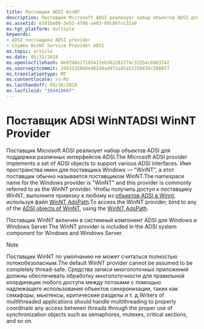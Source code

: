 ```yaml
---
title: Поставщик ADSI WinNT
description: Поставщик Microsoft ADSI реализует набор объектов ADSI для поддержки различных интерфейсов ADSI.
ms.assetid: 6341be08-2e53-4708-a403-09c86fcc31a8
ms.tgt_platform: multiple
keywords:
- ADSI поставщика ADSI provider
- Служба WinNT Service Provider ADSI
ms.topic: article
ms.date: 05/31/2018
ms.openlocfilehash: 8e9748e17185417eb382281774c31554cb983742
ms.sourcegitcommit: 2d531328b6ed82d4ad971a45a5131b430c5866f7
ms.translationtype: MT
ms.contentlocale: ru-RU
ms.lasthandoff: 09/16/2019
ms.locfileid: "104410607"
---
```

# <a name="adsi-winnt-provider"></a><span data-ttu-id="9b0ee-105">Поставщик ADSI WinNT</span><span class="sxs-lookup"><span data-stu-id="9b0ee-105">ADSI WinNT Provider</span></span>

<span data-ttu-id="9b0ee-106">Поставщик Microsoft ADSI реализует набор объектов ADSI для поддержки различных интерфейсов ADSI.</span><span class="sxs-lookup"><span data-stu-id="9b0ee-106">The Microsoft ADSI provider implements a set of ADSI objects to support various ADSI interfaces.</span></span> <span data-ttu-id="9b0ee-107">Имя пространства имен для поставщика Windows — "WinNT", а этот поставщик обычно называется поставщиком WinNT.</span><span class="sxs-lookup"><span data-stu-id="9b0ee-107">The namespace name for the Windows provider is "WinNT" and this provider is commonly referred to as the WinNT provider.</span></span> <span data-ttu-id="9b0ee-108">Чтобы получить доступ к поставщику WinNT, выполните привязку к любому из [объектов ADSI в Winnt](adsi-objects-of-winnt.md), используя файл [WinNT AdsPath](winnt-adspath.md).</span><span class="sxs-lookup"><span data-stu-id="9b0ee-108">To access the WinNT provider, bind to any of the [ADSI objects of WinNT](adsi-objects-of-winnt.md), using the [WinNT AdsPath](winnt-adspath.md).</span></span>

<span data-ttu-id="9b0ee-109">Поставщик WinNT включен в системный компонент ADSI для Windows и Windows Server.</span><span class="sxs-lookup"><span data-stu-id="9b0ee-109">The WinNT provider is included in the ADSI system component for Windows and Windows Server.</span></span>

> [!Note]  
> <span data-ttu-id="9b0ee-110">Поставщик WinNT по умолчанию не может считаться полностью потокобезопасным.</span><span class="sxs-lookup"><span data-stu-id="9b0ee-110">The default WinNT provider cannot be assumed to be completely thread-safe.</span></span> <span data-ttu-id="9b0ee-111">Средства записи многопоточных приложений должны обеспечивать обработку многопоточности для правильной координации любого доступа между потоками с помощью надлежащего использования объектов синхронизации, таких как семафоры, мьютексы, критические разделы и т. д.</span><span class="sxs-lookup"><span data-stu-id="9b0ee-111">Writers of multithreaded applications should handle multithreading to properly coordinate any access between threads through the proper use of synchronization objects such as semaphores, mutexes, critical sections, and so on.</span></span>

 

 

 




